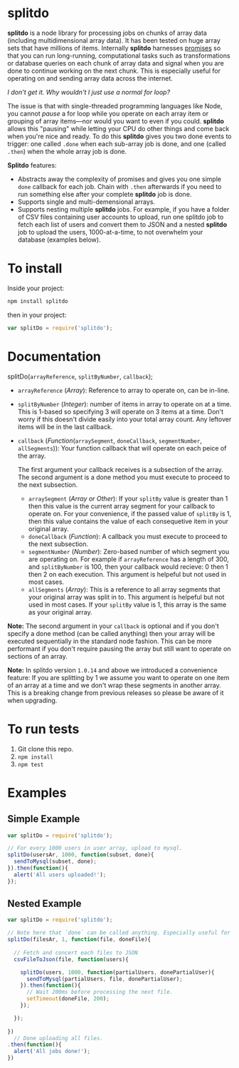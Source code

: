# splitdo
**splitdo** is a node library for processing jobs on chunks of array data (including multidimensional array data).  It has been tested on huge array sets that have millions of items. Internally **splitdo** harnesses [promises](https://github.com/kriskowal/q) so that you can run long-running, computational tasks such as transformations or database queries on each chunk of array data and signal when you are done to continue working on the next chunk.  This is especially useful for operating on and sending array data across the internet.

*I don't get it. Why wouldn't I just use a normal for loop?*

The issue is that with single-threaded programming languages like Node, you cannot _pause_ a for loop while you operate on each array item or grouping of array items—nor would you want to even if you could.  **splitdo** allows this "pausing" while letting your CPU do other things and come back when you're nice and ready.  To do this **splitdo** gives you two done events to trigger: one called `.done` when each sub-array job is done, and one (called `.then`) when the whole array job is done. 

**Splitdo** features:

* Abstracts away the complexity of promises and gives you one simple `done` callback for each job.  Chain with `.then` afterwards if you need to run something else after your complete **splitdo** job is done.
* Supports single and multi-demensional arrays.
* Supports nesting multiple **splitdo** jobs.  For example, if you have a folder of CSV files containing user accounts to upload, run one splitdo job to fetch each list of users and convert them to JSON and a nested **splitdo** job to upload the users, 1000-at-a-time, to not overwhelm your database (examples below).

# To install

Inside your project:

```bash
npm install splitdo
```

then in your project:

```javascript
var splitDo = require('splitdo');
```

# Documentation

splitDo(`arrayReference`, `splitByNumber`, `callback`);

- `arrayReference` (_Array_): Reference to array to operate on, can be in-line.
- `splitByNumber` (_Integer_): number of items in array to operate on at a time. This is 1-based so specifying 3 will operate on 3 items at a time.  Don't worry if this doesn't divide easily into your total array count. Any leftover items will be in the last callback.
- `callback` (_Function_(`arraySegment`, `doneCallback`, `segmentNumber`,  `allSegments`)): Your function callback that will operate on each peice of the array.  

  The first argument your callback receives is a subsection of the array.  The second argument is a done method you must execute to proceed to the next subsection.
  - `arraySegment` (_Array or Other_):  If your `splitBy` value is greater than 1 then this value is the current array segment for your callback to operate on.  For your convenience, if the passed value of `splitBy` is 1, then this value contains the value of each consequetive item in your original array.
  - `doneCallback` (_Function_): A callback you must execute to proceed to the next subsection.
  - `segmentNumber` (_Number_): Zero-based number of which segment you are operating on. For example if `arrayReference` has a length of 300, and `splitByNumber` is 100, then your callback would recieve: 0 then 1 then 2 on each execution.  This argument is helpeful but not used in most cases.
  - `allSegments` (_Array_): This is a reference to all array segments that your original array was split in to. This argument is helpeful but not used in most cases.  If your `splitBy` value is 1, this array is the same as your original array.

**Note:** The second argument in your `callback` is optional and if you don't specify a done method (can be called anything) then your array will be executed sequentially in the standard node fashion.  This can be more performant if you don't require pausing the array but still want to operate on sections of an array.

**Note:** In splitdo version `1.0.14` and above we introduced a convenience feature: If you are splitting by 1 we assume you want to operate on one item of an array at a time and we don't wrap these segments in another array.  This is a breaking change from previous releases so please be aware of it when upgrading.

# To run tests

1. Git clone this repo.
2. `npm install`
3. `npm test`

# Examples

## Simple Example
```javascript
var splitDo = require('splitdo');

// For every 1000 users in user array, upload to mysql.
splitDo(usersAr, 1000, function(subset, done){
  sendToMysql(subset, done);
}).then(function(){
  alert('All users uploaded!');
});
```

## Nested Example
```javascript
var splitDo = require('splitdo');

// Note here that `done` can be called anything. Especially useful for nesting.
splitDo(filesAr, 1, function(file, doneFile){
  
  // Fetch and concert each files to JSON
  csvFileToJson(file, function(users){

    splitDo(users, 1000, function(partialUsers, donePartialUser){
      sendToMysql(partialUsers, file, donePartialUser);
    }).then(function(){
      // Wait 200ms before processing the next file.
      setTimeout(doneFile, 200);
    });

  });
    
})
  // Done uploading all files.
.then(function(){
  alert('All jobs done!');
})
```
